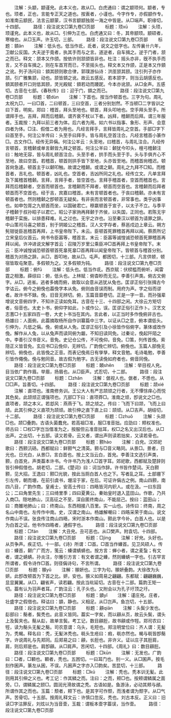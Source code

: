 <!-- { "loadSidebar": true } -->
　　注解：头颛，颛谨皃。此本义也，故从□。白虎通曰：谓之颛顼何。颛者，专也。顼者，正也，言能专正天之道也。按叀者，小谨也。今字作专，亦假颛作专。如淮南云颛民，法言云颛蒙，汉书言颛颛独居一海之中皆是。从□端声。职缘切，十四部。
　　路径：段注说文□第九卷□页部
　　标题：顼xū
　　注解：头顼，顼谨皃。此本义也，故从□。引伸为正也。白虎通又曰：冬，其帝颛顼。颛硕者，寒缩也。从□玉声。许玉切，三部。
　　路径：段注说文□第九卷□页部
　　标题：顉ǎn
　　注解：低头也。低当作氐，氐者，说文之低字也。左传襄卄六年，卫献公反国。大夫逆于竟者，执其手而与之言。道逆者，自车揖之。逆于门者，颔之而已。释文：颔本又作颌。按依许则颔颌皆非也。杜注：摇头亦非，旣不执手而言，又不自车揖之，则在车首肎而已，不至摇头也。释文本又作颌，正是本又作顉之讹。列子汤问曰：顉其颐则歌合律，郭璞游仙诗：洪厓颔其颐。注引列子亦作颔。引广雅集颔，动也。颔皆顉之讹。故云五感反。若本颔字，则当云胡感反也。顉其颐者开口则低其颐，灵光殿赋：顉若动而躨跜。今本亦讹颔。从□金声。五感切。古音在七部。《春秋传》曰：迎于门，顉之而已。
　　路径：段注说文□第九卷□页部
　　标题：顿dùn
　　注解：下首也。按当作顿首也。三字为句。周礼太祝九□，一曰□首，二曰顿首，三曰空首，三者分别划然。不当顿□二字皆训之曰下首，明矣。郑曰：稽首，拜头至地也。顿首，拜头叩地也。空手拜头至手。所谓拜手也。吉拜，拜而后稽颡。谓齐衰不杖以下者。凶拜，稽颡而后拜。谓三年服者。玉裁按：九拜以前三者为体。后六者为用。如六书以指事、象形、形声、会意四者为体。□注、假借二者为用也。凡经言拜手，言拜皆周礼之空首。手部□字下曰首至手。何注公羊传曰：头至手曰拜手。皆与周礼空首注合。凡经言稽首小篆作□。古文作□。经传无异偁。何注公羊云：头至地，曰稽首，与周礼注合。凡经传言顿首，言稽颡或单言颡皆九拜之顿首。何注公羊曰：颡犹今叩头，檀弓稽颡注曰：触地无容，皆与周礼顿首注合。头至手者，拱手而头至于手。头与手俱齐心不至地，故曰空首。若稽首，顿首则拱手皆下至地，头亦皆至地。而稽首尙稽迟。顿首尙急遽。顿首主于以颡叩触。故谓之稽颡。或谓之颡。周礼之九拜不□知。而稽首者，吉礼也。顿首者，凶礼也。空首者，吉凶所同之礼也。经传立文。凡单言拜及下属稽首稽颡。言拜，言拜手者，皆空首也。言拜手稽首者，空首而稽首也。言拜而后稽颡者，空首而顿首也。言稽颡而不拜者，顿首而空首也。言稽颡而后拜者顿首而不空首也。经于吉，宾嘉曰稽首。未有言顿首者也。于丧曰稽颡。亦未有言顿首者也。然则稽颡之卽顿首无疑矣。有非丧而言顿首者，非常事也。类乎凶事也。如申包胥之九顿首而坐，以国破君亡。穆嬴顿首于宣子，以太子不立。与季平子稽颡于叔孙昭子以君亡。昭公子家驹再拜颡于齐侯，以失国，正同也。若陈无宇稽颡于栾施，以排患释难。礼之过也。无宇之诈也。沿至秦汉以顿首为请罪之辞。中山策司马喜之顿首，别于阴姬公之稽首。汉人文字存者，蔡邕戍边上章云。朔方髡钳徙臣邕稽首再拜，上书皇帝陛下。未云。臣顿首死罪稽首再拜以闻。蔡质所记立宋皇后仪首云。尙书令臣嚣等，稽首言。末云：臣嚣等诚惶诚恐顿首死罪稽首再拜以闻。许冲进说文解字首云：召陵万岁里公乘臣冲□首再拜上书皇帝陛下。末云：臣冲诚惶诚恐顿首顿首死辠死辠□首再拜以闻皇帝陛下。皆顿首与稽首分别。稽首为对扬之辞。从□，首叩地，故从□。屯声。都困切，十三部。凡言供顿，顿宿皆取屯聚意。多假顿为之。又多假顿为钝。
　　路径：段注说文□第九卷□页部
　　标题：俯fǔ
　　注解：低头也。低当作氐。西京赋：伏棂槛而俯听，闻雷霆之相激。薛综曰：俯，低头也。上林赋：俯杳眇而无见。李善引声类。俯古文俯字。从□，逃省。逃者多媿而俯，故取以会意从逃犹从兔也。匡谬正俗引张揖古今字诂云。俯今之俯俛也葢俛字本从免。俯则由音误而制。用府为声。字之俗而谬者。故许书不録。俛，旧音无辨切。俯，玉篇音靡卷切。正是一字一音。而孙强辈增说文音俯四字，不知许正读如免耳。古音在十三、十四部之闲。大徐云方矩切者，俗音也。太史卜书，俯仰字如此，卜或作公，误。匡谬正俗引正作卜。汉艺文志蓍□十五家四百一卷，大史卜书当在其内。言此者，以正当时多作俛俯非古也。杨雄曰：人面俯。此葢摘取杨所自作训纂篇中三字。以证从□之意，俯本谓低头。引伸为，凡低之偁。俛，俯或从人免。匡谬正俗引及小徐皆作俗俯字。篆体或改作俛。解作从人兔，以从兔声而读同俯为龤，不知旧读同免。过秦论，俛起阡陌之中。李善引汉书音义。音免。史记仓公传，不可俛仰。音免。□策，列传首俛。索隠正义皆音免。玄应书□云俛仰，无辨切。广韵俛亡辨切。俯俛也。玉篇人部俛无辨切。俯俛也，此皆俛之正音。而表记俛焉日有孳孳，释文音勉。毛诗黾勉，李善引皆作僶俛。俛与勉同音。故古假为勉字。古无读俛如府者也，俯音同俛。
　　路径：段注说文□第九卷□页部
　　标题：頣shěn
　　注解：举目视人皃。目当依广韵作眉。举眉，扬眉也。从□臣声。式忍切，十二部。
　　路径：段注说文□第九卷□页部
　　标题：□zhǎn
　　注解：倨视人也。倨者，不愻也。从□□声。旨善切。十四部。
　　路径：段注说文□第九卷□页部
　　标题：颉xié
　　注解：直项也。淮南修务训。王公大人有严志颉颃之行者，无不憛悇痒心而悦其色矣。此颉颃正谓强项也。亢部□下曰：直项莽□。淮南之颃，卽说文之□也。直项者，颉之本义。若邶风：燕燕于飞。颉之颃之。传曰：飞而下曰颉，飞而上曰颃。此其引伸之义直项为颉颃。故引伸之直下直上曰：颉颃。从□吉声。胡结切，十二部。
　　路径：段注说文□第九卷□页部
　　标题：□zhuō
　　注解：头颉□也。颉□叠韵。古语头菌蠢皃。若高祖□准，服□准音拙。应劭曰：颊权准也。师古曰：□权□字岂当借准为之，按服但云准音拙耳，权□之名又出汉后也。从□出声。之出切，十五部。读又若骨。云又者，谓出声则读若拙矣，又读若骨也。
　　路径：段注说文□第九卷□页部
　　标题：颢hào
　　注解：白皃。汉郊祀歌曰：西颢沆砀。西都赋曰：鲜颢气之清英。颢与□音义略同。从景□。景者，日光也。日光白，从景□，言白首也。按上文当云白，首皃。李善注文选引声类，颢，白首皃，声类葢本许书。今许书乃为浅人□首字耳。郊祀歌，西都赋及楚辞则皆引伸假借也。胡老切，二部。《楚词》曰：词当作辞。许书皆作楚词。天白颢颢，见大招。王逸曰：颢□光貌，按此当厕白首人也之下。写者乱之耳。土部堋下引左传，朝而堋，在前引虞书，堋淫于家，在后。可证许偁古之例。南山四颢，南四八目，广韵作商。皇甫士，安高士传曰：四晧皆河内轵人。或在汲。一曰东园公；二曰角里先生；三曰绮里季；四曰夏黄公。秦始皇时退入蓝田山。作歌，乃共入商□。隠地肺山，汉高征之不至，深自匿终南山，不能屈己。按曰：蓝田山；曰：商雒地肺山；曰：终南山。东西相接八百里。实一山也。诗传曰：终南，周之名山中南也。左传作中南。史，汉谓之南山。杨雄解嘲曰：四晧采荣于南山。说文作南山不误。张良传注商山四晧，宋时浙本作南山。颢此字今补。白首人也。以是为白首之证。他书作四晧者，通假字也。
　　路径：段注说文□第九卷□页部
　　标题：□fán
　　注解：大丑皃。丑可恶也。从□樊声。附袁切。十四部。
　　路径：段注说文□第九卷□页部
　　标题：□jìnɡ
　　注解：好皃。头好也。从页争声。疾正切。十一部。《诗》所谓：□首。□首当作螓首。见卫风硕人。传曰：螓首，颡广广而方，笺云：螓谓蜻蜻也。按方言：蝉小者，谓之麦蚻；有文者，谓之蜻蜻。孙炎注，尔雅引方言：有文者谓之螓，然则螓蜻一字也。引古罕言所谓者，假令诗作□首。则径偁诗句，不言所谓。
　　路径：段注说文□第九卷□页部
　　标题：頨yǔ
　　注解：頨妍也。三字为句。頨妍叠韵。大徐改为头妍。此卽改顿首为下首之比。妍，安也。頨义如周易之翩翩。东都赋：翩翩巍巍，显显翼翼。从□，翩省声，读若翩。按此当纰延切。古音在十二部。篇韵王矩一切。葢有认为羽声者耳。广韵注云：孔子头也。又附会以为孔子圩顶之圩。
　　路径：段注说文□第九卷□页部
　　标题：顗yǐ
　　注解：谨庄皃。庄者，壮盛字之假借也。释诂曰：顗，静也。义相足。从□岂声。鱼岂切，十五部。
　　路径：段注说文□第九卷□页部
　　标题：顅qiān
　　注解：头鬓少发也。髟部曰：鬜者，鬓秃也。此音义皆同。葢实一字矣，而以顅从页，故云头鬓，谓头上及鬓夹也。鬜从髟，故单言鬓。考工记，数目顅脰，故书顅或作牼。郑司农曰：牼，读为鬜头无髪之鬜。司农意谓：乌头，毛短也。郑注明堂位曰：齐人谓：无髪为，秃楬。释名曰：秃，无髪沐秃也。毼头生疮曰：瘕，毼亦然也。楬与毼皆卽鬜字。许说周礼与先郑同。后郑易之曰：顅，长脰也。非许义。证以庄子其脰肩，肩，则后郑是也。肩卽顅。从□肩声。苦闲切，十四部。《周礼》曰：数目顅脰。
　　路径：段注说文□第九卷□页部
　　标题：□kūn
　　注解：无发也。广韵曰：□者，□顐也。顐者，秃也。五困切。一曰耳门也。别一义。从□囷声。按毛刻作囷声。篆左从囷，不误。凡囷声之字亦入□韵矣。苦昆切，十三部。
　　路径：段注说文□第九卷□页部
　　标题：□kū
　　注解：秃也。秃本训无髪。此则用其引伸之义也。考工记：作其鳞之而。注曰：之而，颊□也。按颊谓鳞属之面旁。□，谓鳞属之颐□。圆润光滑故谓之秃。古语如是。鱼游泳，必动其颊与顄。所谓作其之而也。玉篇：颓者，颊下也。是其字可作颓，而浅者谓为颓字。从□气声。苦骨切。十五部。按周礼释文云：许慎口忽反。秃也。刘古本反。正义曰：旧读□字沽罪反，刘炫以为当音壸，玉裁：谓板本壸字葢误，当作壸。
　　路径：段注说文□第九卷□页部
